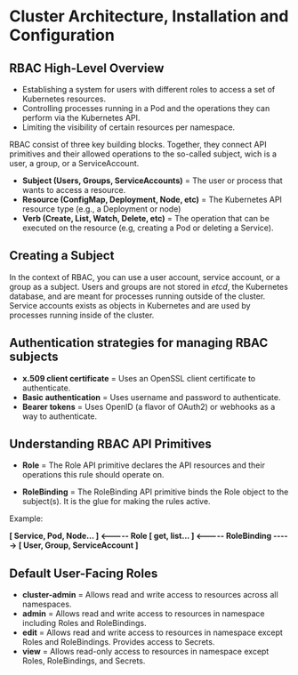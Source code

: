 # Cluster Architecture, Installation and Configuration

## RBAC High-Level Overview

- Establishing a system for users with different roles to access a set of Kubernetes resources.
- Controlling processes running in a Pod and the operations they can perform via the Kubernetes API.
- Limiting the visibility of certain resources per namespace.

RBAC consist of three key building blocks. Together, they connect API primitives and their allowed operations to the so-called subject, wich is a user, a group, or a ServiceAccount.

- **Subject (Users, Groups, ServiceAccounts)** = The user or process that wants to access a resource.
- **Resource (ConfigMap, Deployment, Node, etc)** = The Kubernetes API resource type (e.g., a Deployment or node)
- **Verb (Create, List, Watch, Delete, etc)** = The operation that can be executed on the resource (e.g, creating a Pod or deleting a Service).

## Creating a Subject

In the context of RBAC, you can use a user account, service account, or a group as a subject. Users and groups are not stored in *etcd*, the Kubernetes database, and are meant for processes running outside of the cluster. Service accounts exists as objects in Kubernetes and are used by processes running inside of the cluster. 

## Authentication strategies for managing RBAC subjects

- **x.509 client certificate** = Uses an OpenSSL client certificate to authenticate.
- **Basic authentication** = Uses username and password to authenticate.
- **Bearer tokens** = Uses OpenID (a flavor of OAuth2) or webhooks as a way to authenticate.

## Understanding RBAC API Primitives

- **Role** = The Role API primitive declares the API resources and their operations this rule should operate on.

- **RoleBinding** = The RoleBinding API primitive binds the Role object to the subject(s). It is the glue for making the rules active.


Example:

**[ Service, Pod, Node... ] <----- Role [ get, list... ] <----- RoleBinding -----> [ User, Group, ServiceAccount ]**

## Default User-Facing Roles

- **cluster-admin** = Allows read and write access to resources across all namespaces.
- **admin** = Allows read and write access to resources in namespace including Roles and RoleBindings.
- **edit** = Allows read and write access to resources in namespace except Roles and RoleBindings. Provides access to Secrets.
- **view** = Allows read-only access to resources in namespace except Roles, RoleBindings, and Secrets.